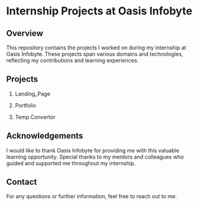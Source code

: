 # Internship Projects at Oasis Infobyte

## Overview

This repository contains the projects I worked on during my internship at Oasis Infobyte. These projects span various domains and technologies, reflecting my contributions and learning experiences.

## Projects

 1. Landing_Page

 2. Portfolio

 3. Temp Convertor

## Acknowledgements

I would like to thank Oasis Infobyte for providing me with this valuable learning opportunity. Special thanks to my mentors and colleagues who guided and supported me throughout my internship.

## Contact

For any questions or further information, feel free to reach out to me.

